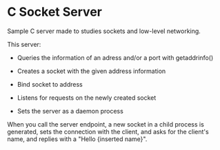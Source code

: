 # C Socket Server
Sample C server made to studies sockets and low-level networking.

This server:
- Queries the information of an adress and/or a port with getaddrinfo()

- Creates a socket with the given address information

- Bind socket to address

- Listens for requests on the newly created socket

- Sets the server as a daemon process


When you call the server endpoint, a new socket in a child process is generated, sets the 
connection with the client, and asks for the client's name, and replies with a "Hello {inserted name}".